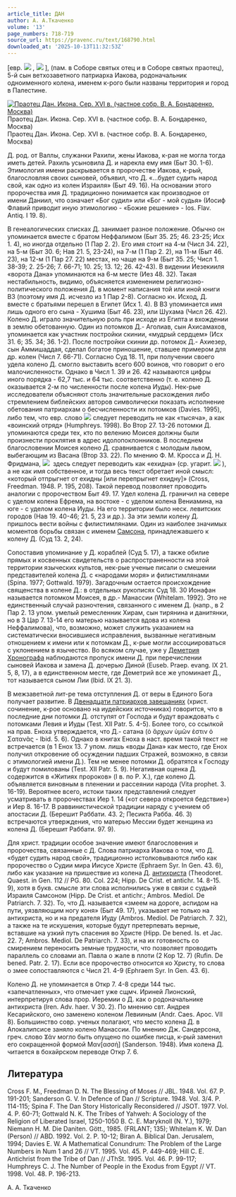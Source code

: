 ```yaml
---
article_title: ДАН
author: А. А.Ткаченко
volume: '13'
page_numbers: 718-719
source_url: https://pravenc.ru/text/168790.html
downloaded_at: '2025-10-13T11:32:53Z'
---
```


[евр. ![](https://pravenc.ru/char/2712331/x40d/image.png) , ![](https://pravenc.ru/char/26062/dAn/image.png) ], (пам. в Соборе святых отец и в Соборе святых праотец), 5-й сын ветхозаветного патриарха Иакова, родоначальник одноименного колена, именем к-рого были названы территория и город в Палестине.

[![Праотец Дан. Икона. Сер. XVI в. (частное собр. В. А. Бондаренко, Москва)](https://pravenc.ru/data/971/475/1234/i200.jpg "Кликните для увеличения картинки")](https://pravenc.ru/data/971/475/1234/i400.jpg)Праотец Дан. Икона. Сер. XVI в. (частное собр. В. А. Бондаренко, Москва)  
Праотец Дан. Икона. Сер. XVI в. (частное собр. В. А. Бондаренко, Москва)

Д. род. от Валлы, служанки Рахили, жены Иакова, к-рая не могла тогда иметь детей. Рахиль усыновила Д. и нарекла ему имя (Быт 30. 1-6). Этимология имени раскрывается в пророчестве Иакова, к-рый, благословляя своих сыновей, объявил, что Д. «...будет судить народ свой, как одно из колен Израиля» (Быт 49. 16). На основании этого пророчества имя Д. традиционно понимается как производное от имени Даниил, что означает «Бог судил» или «Бог - мой судья» (Иосиф Флавий приводит иную этимологию - «Божие решение» - Ios. Flav. Antiq. I 19. 8).

В генеалогических списках Д. занимает разное положение. Обычно он упоминается вместе с братом Неффалимом (Быт 35. 25; 46. 23-25; Исх 1. 4), но иногда отдельно (1 Пар 2. 2). Его имя стоит на 4-м (Числ 34. 22), на 5-м (Быт 30. 6; Нав 21. 5, 23-24), на 7-м (1 Пар 2. 2), на 11-м (Быт 46. 23), на 12-м (1 Пар 27. 22) местах, но чаще на 9-м (Быт 35. 25; Числ 1. 38-39; 2. 25-26; 7. 66-71; 10. 25; 13. 12; 26. 42-43). В видении Иезекииля «ворота Дана» упоминаются на 6-м месте (Иез 48. 32). Такая нестабильность, видимо, объясняется изменением религиозно-политического положения Д. в момент написания той или иной книги ВЗ (поэтому имя Д. исчезло из 1 Пар 2-8). Согласно кн. Исход, Д. вместе с братьями перешел в Египет (Исх 1. 4). В ВЗ упоминается имя лишь одного его сына - Хушима (Быт 46. 23), или Шухама (Числ 26. 42). Колено Д. играло значительную роль при исходе из Египта и вхождении в землю обетованную. Один из потомков Д.- Аголиав, сын Ахисамахов, упоминается как участник постройки скинии, «мудрый сердцем» (Исх 31. 6; 35. 34; 36. 1-2). После постройки скинии др. потомок Д.- Ахиезер, сын Аммишаддая, сделал богатое приношение, ставшее примером для др. колен (Числ 7. 66-71). Согласно Суд 18. 11, при получении своего удела колено Д. смогло выставить всего 600 воинов, что говорит о его малочисленности. Однако в Числ 1. 39 и 26. 42 называются цифры иного порядка - 62,7 тыс. и 64 тыс. соответственно (т. е. колено Д. оказывается 2-м по численности после колена Иуды). Нек-рые исследователи объясняют столь значительные расхождения либо стремлением библейских авторов символически показать исполнение обетования патриархам о бесчисленности их потомков (Davies. 1995), либо тем, что евр. слово ![](<https://pravenc.ru/char/26062/x60eleP /image.png>) следует переводить не как «тысяча», а как «воинский отряд» (Humphreys. 1998). Во Втор 27. 13-26 потомки Д. упоминаются среди тех, кто по велению Моисея должны были произнести проклятия в адрес идолопоклонников. В последнем благословении Моисея колено Д. сравнивается с молодым львом, выбегающим из Васана (Втор 33. 22). По мнению Ф. М. Кросса и Д. Н. Фридмана, ![](https://pravenc.ru/char/26062/bAZAn/image.png)  здесь следует переводить как «ехидна» (ср. угарит. ![](https://pravenc.ru/char/26062/bFn/image.png) ), а не как имя собственное, и тогда весь текст обретает иной смысл: «который отпрыгнет от ехидны [или перепрыгнет ехидну]» (Cross, Freedman. 1948. P. 195, 208). Такой перевод позволяет проводить аналогии с пророчеством Быт 49. 17. Удел колена Д. граничил на севере с уделом колена Ефрема, на востоке - с уделом колена Вениамина, на юге - с уделом колена Иуды. На его территории было неск. левитских городов (Нав 19. 40-46; 21. 5, 23 и др.). За эти земли колену Д. пришлось вести войны с филистимлянами. Один из наиболее значимых моментов борьбы связан с именем [Самсона](https://pravenc.ru/text/Самсон.html), принадлежавшего к колену Д. (Суд 13. 2, 24).

Сопоставив упоминание у Д. кораблей (Суд 5. 17), а также обилие прямых и косвенных свидетельств о распространенности на этой территории языческих культов, нек-рые ученые писали о смешении представителей колена Д. с «народами моря» и филистимлянами (Spina. 1977; Gottwald. 1979). Загадочным остается происхождение священства в колене Д.: в отдельных рукописях Суд 18. 30 Ионафан называется потомком Моисея, в др.- Манассии (Whitelam. 1992). Это не единственный случай разночтения, связанного с именем Д. (напр., в 2 Пар 2. 13 упом. умелый ремесленник Хирам, сын тирянина и данитянки, но в 3 Цар 7. 13-14 его матерью называется вдова из колена Неффалимова), что, возможно, может служить указанием на систематически вносившиеся исправления, вызванные негативным отношением к имени или к потомкам Д., к-рые могли ассоциироваться с уклонением в язычество. Во всяком случае, уже у [Деметрия Хронографа](<https://pravenc.ru/text/Деметрия Хронографа.html>) наблюдаются пропуск имени Д. при перечислении сыновей Иакова и замена Д. дочерью Диной (Euseb. Praep. evang. IX 21. 5, 8, 17), а в единственном месте, где Деметрий все же упоминает Д., тот называется сыном Лии (Ibid. IX 21. 3).

В межзаветной лит-ре тема отступления Д. от веры в Единого Бога получает развитие. В [Двенадцати патриархов завещаниях](<https://pravenc.ru/text/Двенадцати патриархов завещаниях.html>) (христ. сочинение, к-рое основано на иудейских источниках) говорится, что в последние дни потомки Д. отступят от Господа и будут враждовать с потомками Левия и Иуды (Test. XII Patr. 5. 4-5). Более того, со ссылкой на прав. Еноха утверждается, что Д.- сатана (ὁ ἄρχων ὑμῶν ἐστιν ὁ Σατανᾶς - Ibid. 5. 6). Однако в книгах Еноха в наст. время такой текст не встречается (в 1 Енох 13. 7 упом. лишь «воды Дана» как место, где Енох получил откровение об осуждении падших Стражей, возможно, в связи с этимологией имени Д.). Тем не менее потомки Д. обратятся к Господу и будут помилованы (Test. XII Patr. 5. 9). Негативная оценка Д. содержится в «Житиях пророков» (I в. по Р. Х.), где колено Д. объявляется виновным в пленении и рассеянии народа (Vita prophet. 3. 16-19). Вероятнее всего, истоки таких представлений следует усматривать в пророчествах Иер 1. 14 («от севера откроется бедствие») и Иер 8. 16-17. В раввинистической традиции наряду с учением об апостасии Д. (Берешит Раббати. 43. 2; Песикта Рабба. 46. 3) встречаются утверждения, что матерью Мессии будет женщина из колена Д. (Берешит Раббати. 97. 9).

Для христ. традиции особое значение имеют благословения и пророчества, связанные с Д. Слова патриарха Иакова о том, что Д. «будет судить народ свой», традиционно истолковываются либо как пророчество о Судии мира Иисусе Христе (Ephraem Syr. In Gen. 43. 6), либо как указание на пришествие из колена Д. [антихриста](https://pravenc.ru/text/антихрист.html) (Theodoret. Quaest. in Gen. 112 // PG. 80. Col. 224; Hipp. De Crist. et antichr. 14. 8-15. 9), хотя в букв. смысле эти слова исполнились уже в связи с судьей Израиля Самсоном (Hipp. De Crist. et antichr.; Ambros. Mediol. De Patriarch. 7. 32). То, что Д. называется «змеем на дороге, аспидом на пути, уязвляющим ногу коня» (Быт 49. 17), указывает не только на антихриста, но и на предателя Иуду (Ambros. Mediol. De Patriarch. 7. 32), а также на те искушения, которые будут претерпевать верные, вставшие на узкий путь спасения во Христе (Hipp. De bened. Is. et Jac. 22. 7; Ambros. Mediol. De Patriarch. 7. 33), и на их готовность со смирением переносить земные трудности, что позволяет проводить параллель со словами ап. Павла о жале в плоти (2 Кор 12. 7) (Rufin. De bened. Patr. 2. 17). Если все пророчество относится ко Христу, то слова о змее сопоставляются с Числ 21. 4-9 (Ephraem Syr. In Gen. 43. 6).

Колено Д. не упоминается в Откр 7. 4-8 среди 144 тыс. «запечатленных», что отмечает уже сщмч. Ириней Лионский, интерпретируя слова прор. Иеремии о Д. как о родоначальнике антихриста (Iren. Adv. haer. V 30. 2). По мнению свт. Андрея Кесарийского, оно заменено коленом Левииным (Andr. Caes. Apoc. VII 8). Большинство совр. ученых полагают, что место колена Д. в Апокалипсисе заняло колено Манассии. По мнению Дж. Сандерсона, греч. слово Ϫάν могло быть опущено по ошибке писца, к-рый заменил его сокращенной формой Μαν[ασσή] (Sanderson. 1948). Имя колена Д. читается в бохайрском переводе Откр 7. 6.

## Литература

Cross F. M., Freedman D. N. The Blessing of Moses // JBL. 1948. Vol. 67. P. 191-201; Sanderson G. V. In Defence of Dan // Scripture. 1948. Vol. 3/4. P. 114-115; Spina F. The Dan Story Historically Reconsidered // JSOT. 1977. Vol. 4. P. 60-71; Gottwald N. K. The Tribes of Yahweh: A Sociology of the Religion of Liberated Israel, 1250-1050 B. C. E. Maryknoll (N. Y.), 1979; Niemann H. M. Die Daniten. Gött., 1985. (FRLANT; 135); Whitelam K. W. Dan (Person) // ABD. 1992. Vol. 2. P. 10-12; Biran A. Biblical Dan. Jerusalem, 1994; Davies E. W. A Mathematical Conundrum: The Problem of the Large Numbers in Num 1 and 26 // VT. 1995. Vol. 45. P. 449-469; Hill C. E. Antichrist from the Tribe of Dan // JThSt. 1995. Vol. 46. P. 99-117; Humphreys C. J. The Number of People in the Exodus from Egypt // VT. 1998. Vol. 48. P. 196-213.

А. А.  Ткаченко
